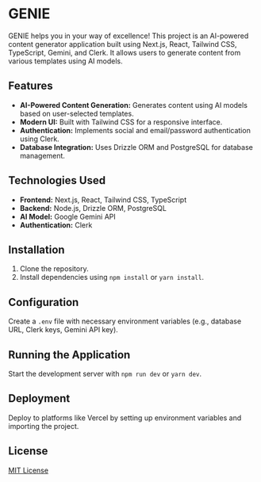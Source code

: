 # GENIE
GENIE helps you in your way of excellence!
This project is an AI-powered content generator application built using Next.js, React, Tailwind CSS, TypeScript, Gemini, and Clerk. It allows users to generate content from various templates using AI models.

## Features

- **AI-Powered Content Generation:** Generates content using AI models based on user-selected templates.
- **Modern UI:** Built with Tailwind CSS for a responsive interface.
- **Authentication:** Implements social and email/password authentication using Clerk.
- **Database Integration:** Uses Drizzle ORM and PostgreSQL for database management.

## Technologies Used

- **Frontend:** Next.js, React, Tailwind CSS, TypeScript
- **Backend:** Node.js, Drizzle ORM, PostgreSQL
- **AI Model:** Google Gemini API
- **Authentication:** Clerk

## Installation

1. Clone the repository.
2. Install dependencies using `npm install` or `yarn install`.

## Configuration

Create a `.env` file with necessary environment variables (e.g., database URL, Clerk keys, Gemini API key).

## Running the Application

Start the development server with `npm run dev` or `yarn dev`.

## Deployment

Deploy to platforms like Vercel by setting up environment variables and importing the project.

## License

[MIT License](LICENSE)

